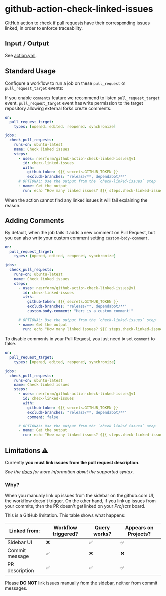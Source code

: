 # github-action-check-linked-issues

GitHub action to check if pull requests have their corresponding issues linked, in order to enforce traceability.

## Input / Output

See [action.yml](action.yml).

## Standard Usage

Configure a workflow to run a job on these `pull_request` or  `pull_request_target` events:

If you enable `comments` feature we recommend to listen `pull_request_target` event. 
`pull_request_target` event has write permission to the target repository allowing external forks create comments.

```yaml
on:
  pull_request_target:
    types: [opened, edited, reopened, synchronize]

jobs:
  check_pull_requests:
    runs-on: ubuntu-latest
    name: Check linked issues
    steps:
      - uses: nearform/github-action-check-linked-issues@v1
        id: check-linked-issues
        with:
          github-token: ${{ secrets.GITHUB_TOKEN }}
          exclude-branches: "release/**, dependabot/**"
      # OPTIONAL: Use the output from the `check-linked-issues` step
      - name: Get the output
        run: echo "How many linked issues? ${{ steps.check-linked-issues.outputs.linked_issues_count }}"
```
When the action cannot find any linked issues it will fail explaining the reason.

## Adding Comments
By default, when the job fails it adds a new comment on Pull Request, but you can also write your custom comment setting 
`custom-body-comment`.

```yaml
on:
  pull_request_target:
    types: [opened, edited, reopened, synchronize]

jobs:
  check_pull_requests:
    runs-on: ubuntu-latest
    name: Check linked issues
    steps:
      - uses: nearform/github-action-check-linked-issues@v1
        id: check-linked-issues
        with:
          github-token: ${{ secrets.GITHUB_TOKEN }}
          exclude-branches: "release/**, dependabot/**"
          custom-body-comment: "Here is a custom comment!"

      # OPTIONAL: Use the output from the `check-linked-issues` step
      - name: Get the output
        run: echo "How many linked issues? ${{ steps.check-linked-issues.outputs.linked_issues_count }}"
```

To disable comments in your Pull Request, you just need to set `comment` to false.

```yaml
on:
  pull_request_target:
    types: [opened, edited, reopened, synchronize]

jobs:
  check_pull_requests:
    runs-on: ubuntu-latest
    name: Check linked issues
    steps:
      - uses: nearform/github-action-check-linked-issues@v1
        id: check-linked-issues
        with:
          github-token: ${{ secrets.GITHUB_TOKEN }}
          exclude-branches: "release/**, dependabot/**"
          comment: false

      # OPTIONAL: Use the output from the `check-linked-issues` step
      - name: Get the output
        run: echo "How many linked issues? ${{ steps.check-linked-issues.outputs.linked_issues_count }}"
```



## Limitations ⚠️

Currently **you must link issues from the pull request description**.

_See the [docs](https://docs.github.com/en/issues/tracking-your-work-with-issues/linking-a-pull-request-to-an-issue#linking-a-pull-request-to-an-issue-using-a-keyword) for more information about the supported syntax._

### Why?

When you manually link up issues from the sidebar on the github.com UI, the workflow doesn't trigger. On the other hand, if you link up issues from your commits, then the PR doesn't get linked on your _Projects_ board.

This is a GitHub limitation. This table shows what happens:

| Linked from:    | Workflow triggered? | Query works? | Appears on Projects? |
| --------------- | ------------------- | ------------ | -------------------- |
| Sidebar UI      | ❌ | ✅ | ✅ |
| Commit message  | ✅ | ❌ | ❌ |
| PR description  | ✅ | ✅ | ✅ |


Please **DO NOT** link issues manually from the sidebar, neither from commit messages.
